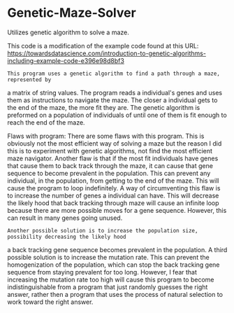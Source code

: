 # Genetic-Maze-Solver
Utilizes genetic algorithm to solve a maze.

This code is a modification of the example code found at this
URL: https://towardsdatascience.com/introduction-to-genetic-algorithms-including-example-code-e396e98d8bf3

    This program uses a genetic algorithm to find a path through a maze, represented by
a matrix of string values. The program reads a individual's genes and uses them as
instructions to navigate the maze. The closer a individual gets to the end of the maze,
the more fit they are. The genetic algorithm is preformed on a population of individuals of until
one of them is fit enough to reach the end of the maze.

Flaws with program:
    There are some flaws with this program. This is obviously not the most efficient way of
solving a maze but the reason I did this is to experiment with genetic algorithms, not
find the most efficient maze navigator. Another flaw is that if the most fit individuals
have genes that cause them to back track through the maze, it can cause that gene sequence
to become prevalent in the population. This can prevent any individual, in the population,
from getting to the end of the maze. This will cause the program to loop indefinitely. A
way of circumventing this flaw is to increase the number of genes a individual can have. This
will decrease the likely hood that back tracking through maze will cause an infinite loop because
there are more possible moves for a gene sequence. However, this can result in many genes going unused.

    Another possible solution is to increase the population size, possibility decreasing the likely hood
a back tracking gene sequence becomes prevalent in the population. A third possible solution is to
increase the mutation rate. This can prevent the homogenization of the population, which can stop
the back tracking gene sequence from staying prevalent for too long. However, I fear that increasing the
mutation rate too high will cause this program to become indistinguishable from a program that just randomly
guesses the right answer, rather then a program that uses the process of natural selection to work toward the
right answer.
